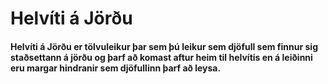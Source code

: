 # Helvíti á Jörðu

#### Helvíti á Jörðu er tölvuleikur þar sem þú leikur sem djöfull sem finnur sig staðsettann á jörðu og þarf að komast aftur heim til helvítis en á leiðinni eru margar hindranir sem djöfullinn þarf að leysa.
